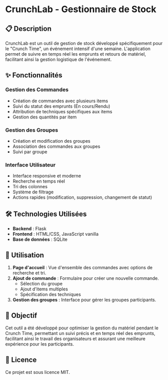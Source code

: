 # CrunchLab - Gestionnaire de Stock

## 📋 Description
CrunchLab est un outil de gestion de stock développé spécifiquement pour le "Crunch Time", un événement intensif d'une semaine. L'application permet de suivre en temps réel les emprunts et retours de matériel, facilitant ainsi la gestion logistique de l'événement.

## ✨ Fonctionnalités

### Gestion des Commandes
- Création de commandes avec plusieurs items
- Suivi du statut des emprunts (En cours/Rendu)
- Attribution de techniques spécifiques aux items
- Gestion des quantités par item

### Gestion des Groupes
- Création et modification des groupes
- Association des commandes aux groupes
- Suivi par groupe

### Interface Utilisateur
- Interface responsive et moderne
- Recherche en temps réel
- Tri des colonnes
- Système de filtrage
- Actions rapides (modification, suppression, changement de statut)

## 🛠 Technologies Utilisées
- **Backend** : Flask
- **Frontend** : HTML/CSS, JavaScript vanilla
- **Base de données** : SQLite

## 👥 Utilisation

1. **Page d'accueil** : Vue d'ensemble des commandes avec options de recherche et tri.
2. **Ajout de commande** : Formulaire pour créer une nouvelle commande.
   - Sélection du groupe
   - Ajout d'items multiples
   - Spécification des techniques
3. **Gestion des groupes** : Interface pour gérer les groupes participants.

## 🎯 Objectif
Cet outil a été développé pour optimiser la gestion du matériel pendant le Crunch Time, permettant un suivi précis et en temps réel des emprunts, facilitant ainsi le travail des organisateurs et assurant une meilleure expérience pour les participants.

## 📝 Licence
Ce projet est sous licence MIT.
